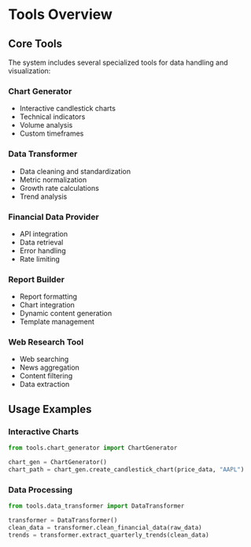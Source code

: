 # Tools Overview

## Core Tools

The system includes several specialized tools for data handling and visualization:

### Chart Generator
- Interactive candlestick charts
- Technical indicators
- Volume analysis
- Custom timeframes

### Data Transformer
- Data cleaning and standardization
- Metric normalization
- Growth rate calculations
- Trend analysis

### Financial Data Provider
- API integration
- Data retrieval
- Error handling
- Rate limiting

### Report Builder
- Report formatting
- Chart integration
- Dynamic content generation
- Template management

### Web Research Tool
- Web searching
- News aggregation
- Content filtering
- Data extraction

## Usage Examples

### Interactive Charts

```python
from tools.chart_generator import ChartGenerator

chart_gen = ChartGenerator()
chart_path = chart_gen.create_candlestick_chart(price_data, "AAPL")
```

### Data Processing

```python
from tools.data_transformer import DataTransformer

transformer = DataTransformer()
clean_data = transformer.clean_financial_data(raw_data)
trends = transformer.extract_quarterly_trends(clean_data)
```
